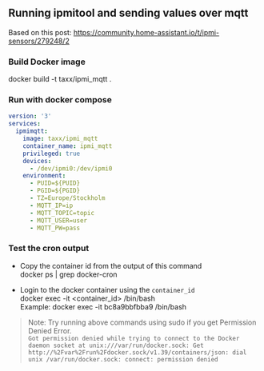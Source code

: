 ## Running ipmitool and sending values over mqtt 

Based on this post:
https://community.home-assistant.io/t/ipmi-sensors/279248/2

### Build Docker image
docker build -t taxx/ipmi_mqtt .

### Run with docker compose

```yaml
version: '3'
services:
  ipmimqtt:
    image: taxx/ipmi_mqtt
    container_name: ipmi_mqtt
    privileged: true
    devices:
      - /dev/ipmi0:/dev/ipmi0
    environment:
      - PUID=${PUID}
      - PGID=${PGID}
      - TZ=Europe/Stockholm
      - MQTT_IP=ip
      - MQTT_TOPIC=topic
      - MQTT_USER=user
      - MQTT_PW=pass
```

### Test the cron output

- Copy the container id from the output of this command  
docker ps | grep docker-cron

- Login to the docker container using the `container_id`  
docker exec -it <container_id> /bin/bash  
Example: docker exec -it bc8a9bbfbba9 /bin/bash

>Note: Try running above commands using sudo if you get Permission Denied Error.  
`Got permission denied while trying to connect to the Docker daemon socket at unix:///var/run/docker.sock: Get http://%2Fvar%2Frun%2Fdocker.sock/v1.39/containers/json: dial unix /var/run/docker.sock: connect: permission denied`
